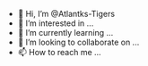 - 👋 Hi, I’m @Atlantks-Tigers
- 👀 I’m interested in ...
- 🌱 I’m currently learning ...
- 💞️ I’m looking to collaborate on ...
- 📫 How to reach me ...

<!---
Atlantks-Tigers/Atlantks-Tigers is a ✨ special ✨ repository because its `README.md` (this file) appears on your GitHub profile.
You can click the Preview link to take a look at your changes.
--->
